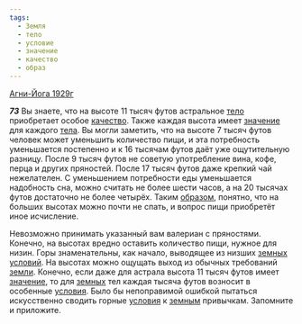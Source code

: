 ```yaml
---
tags:
  - Земля
  - тело
  - условие
  - значение
  - качество
  - образ
---
```


[Агни-Йога 1929г](/agni/1929)

___73___
Вы знаете, что на высоте 11 тысяч футов астральное [тело](/tag/#тело) приобретает особое [качество](/tag/#качество). Также каждая высота имеет [значение](/tag/#значение) для каждого [тела](/tag/#тело). Вы могли заметить, что на высоте 7 тысяч футов человек может уменьшить количество пищи, и эта потребность уменьшается постепенно и к 16 тысячам футов даёт уже ощутительную разницу. После 9 тысяч футов не советую употребление вина, кофе, перца и других пряностей. После 17 тысяч футов даже крепкий чай нежелателен. С уменьшением потребности еды уменьшается надобность сна, можно считать не более шести часов, а на 20 тысячах футов достаточно не более четырёх. Таким [образом](/tag/#образ), понятно, что на больших высотах можно почти не спать, и вопрос пищи приобретёт иное исчисление.   

Невозможно принимать указанный вам валериан с пряностями. Конечно, на высотах вредно оставить количество пищи, нужное для низин. Горы знаменательны, как начало, выводящее из низших [земных](/tag/#Земля) [условий](/tag/#условие). На высотах можно ощущать выход из обычных требований [земли](/tag/#Земля). Конечно, если даже для астрала высота 11 тысяч футов имеет [значение](/tag/#значение), то для [земных](/tag/#Земля) тел каждая тысяча футов возносит в особенные [условия](/tag/#условие). Было бы непоправимой ошибкой пытаться искусственно сводить горные [условия](/tag/#условие) к [земным](/tag/#Земля) привычкам. Запомните и приложите.